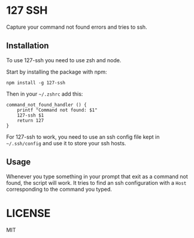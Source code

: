 # 127 SSH

Capture your command not found errors and tries to ssh.

## Installation

To use 127-ssh you need to use zsh and node.

Start by installing the package with npm:

    npm install -g 127-ssh

Then in your `~/.zshrc` add this:

    command_not_found_handler () {
        printf "Command not found: $1"
        127-ssh $1
        return 127
    }

For 127-ssh to work, you need to use an ssh config file kept in `~/.ssh/config` and use it to store your ssh hosts.

## Usage

Whenever you type something in your prompt that exit as a command not found, the script will work. It tries to find an ssh configuration with a `Host` corresponding to the command you typed.

# LICENSE

MIT
